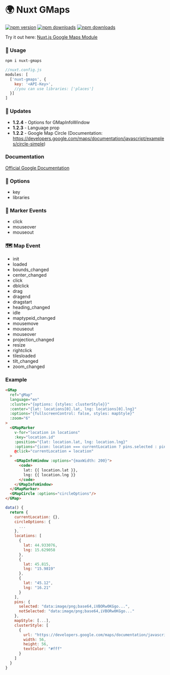 # 🌍 Nuxt GMaps

[![npm version][npm-version-src]][npm-version-href]
[![npm downloads][npm-downloads-src]][npm-downloads-href]
[![npm downloads][kofi-src]][kofi-href]

Try it out here:
[Nuxt.js Google Maps Module](https://codesandbox.io/s/6j6zw48l83)

### 🚀 Usage
```bash
npm i nuxt-gmaps
```
```javascript
//nuxt.config.js
modules: [
  ['nuxt-gmaps', {
    key: '<API-Key>',
    //you can use libraries: ['places']
  }]
]
```

### 📝 Updates
- **1.2.4** - Options for GMapInfoWindow
- **1.2.3** - Language prop
- **1.2.2** - Google Map Circle (Documentation: https://developers.google.com/maps/documentation/javascript/examples/circle-simple)

### Documentation
[Official Google Documentation](https://developers.google.com/maps/documentation/javascript/tutorial)

### 🔧 Options
- key
- libraries

### 📍️ Marker Events
- click
- mouseover
- mouseout

### 🗺️️ Map Event
- init
- loaded
- bounds_changed
- center_changed
- click
- dblclick
- drag
- dragend
- dragstart
- heading_changed
- idle
- maptypeid_changed
- mousemove
- mouseout
- mouseover
- projection_changed
- resize
- rightclick
- tilesloaded
- tilt_changed
- zoom_changed

### Example
```html
<GMap
  ref="gMap"
  language="en"
  :cluster="{options: {styles: clusterStyle}}"
  :center="{lat: locations[0].lat, lng: locations[0].lng}"
  :options="{fullscreenControl: false, styles: mapStyle}"
  :zoom="6"
>
  <GMapMarker
    v-for="location in locations"
    :key="location.id"
    :position="{lat: location.lat, lng: location.lng}"
    :options="{icon: location === currentLocation ? pins.selected : pins.notSelected}"
    @click="currentLocation = location"
  >
    <GMapInfoWindow :options="{maxWidth: 200}">
      <code>
        lat: {{ location.lat }},
        lng: {{ location.lng }}
      </code>
    </GMapInfoWindow>
  </GMapMarker>
  <GMapCircle :options="circleOptions"/>
</GMap>

```
```javascript
data() {
  return {
    currentLocation: {},
    circleOptions: {
      ...
    },
    locations: [
      {
        lat: 44.933076,
        lng: 15.629058
      },
      {
        lat: 45.815,
        lng: "15.9819"
      },
      {
        lat: "45.12",
        lng: "16.21"
      }
    ],
    pins: {
      selected: "data:image/png;base64,iVBORw0KGgo...",
      notSelected: "data:image/png;base64,iVBORw0KGgo..."
    },
    mapStyle: [...],
    clusterStyle: [
      {
        url: "https://developers.google.com/maps/documentation/javascript/examples/markerclusterer/m1.png",
        width: 56,
        height: 56,
        textColor: "#fff"
      }
    ]
  }
}
```

<!-- Badges -->
[npm-version-src]: https://badgen.net/npm/v/nuxt-gmaps/latest
[npm-version-href]: https://npmjs.com/package/nuxt-gmaps

[kofi-src]: https://badgen.net/badge/icon/kofi?icon=kofi&label=support
[kofi-href]: https://ko-fi.com/darioferderber

[npm-downloads-src]: https://badgen.net/npm/dm/nuxt-gmaps
[npm-downloads-href]: https://npmjs.com/package/nuxt-gmaps
